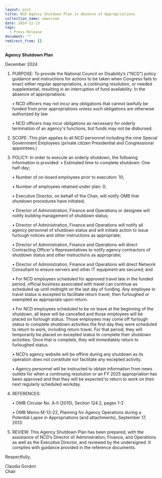 ```yaml
---
layout: post
title: NCD Agency Shutdown Plan in Absence of Appropriations
collection_name: newsroom
date: 2024-12-13
tags:
  - Press Release
document: ""
redirect_from: []
---
```


**Agency Shutdown Plan**

December 2024

1. PURPOSE: To provide the National Council on Disability’s (“NCD”) policy guidance and
   instructions for actions to be taken when Congress fails to enact either regular appropriations, a
   continuing resolution, or needed supplemental, resulting in an interruption of fund availability.
   In the absence of appropriations:

   • NCD officers may not incur any obligations that cannot lawfully be funded from prior
   appropriations unless such obligations are otherwise authorized by law.

   • NCD officers may incur obligations as necessary for orderly termination of an agency's
   functions, but funds may not be disbursed.

2. SCOPE: This plan applies to all NCD personnel including the nine Special Government Employees
   (private citizen Presidential and Congressional appointees.)
3. POLICY: In order to execute an orderly shutdown, the following information is provided:
   • Estimated time to complete shutdown: One half-day;

   • Number of on-board employees prior to execution: 10;

   • Number of employees retained under plan: 0;

   • Executive Director, on behalf of the Chair, will notify OMB that shutdown procedures have
   initiated;

   • Director of Administration, Finance and Operations or designee will notify building management
   of shutdown status;

   • Director of Administration, Finance and Operations will notify all agency personnel of
   shutdown status and will initiate action to issue furlough notices and other instructions as
   appropriate;

   • Director of Administration, Finance and Operations will direct Contracting Officer's
   Representatives to notify agency contractors of shutdown status and other instructions as
   appropriate;

   • Director of Administration, Finance and Operations will direct Network Consultant to ensure
   servers and other IT equipment are secured; and

   • For NCD employees scheduled for approved travel late in the funded period, official business
   associated with travel can continue as scheduled up until midnight on the last day of funding. Any
   employee in travel status is excepted to facilitate return travel, then furloughed or exempted as
   appropriate upon return.

   • For NCD employees scheduled to be on leave at the beginning of the shutdown, all leave will be
   cancelled and those employees will be placed on furlough status. Those employees may come off
   furlough status to complete shutdown activities the first day they were scheduled to return to
   work, including return travel. For that period, they will temporarily be placed on excepted status to complete their shutdown activities. Once that is complete, they will immediately return to furloughed status.

   • NCD’s agency website will be offline during any shutdown as its operation does not constitute
   nor facilitate any excepted activity.

   • Agency personnel will be instructed to obtain information from news outlets for when a
   continuing resolution or an FY 2025 appropriation has been approved and that they will be expected
   to return to work on their next regularly scheduled workday.

4. REFERENCES:

   • OMB Circular No. A-ll (2015), Section 124.2, pages 1-2

   • OMB Memo M-13-22, Planning for Agency Operations during a Potential Lapse in Appropriations (and
   attachments), September 17, 2013.

5. REVIEW: This Agency Shutdown Plan has been prepared, with the assistance of NCD’s Director of
   Administration, Finance, and Operations as well as the Executive Director, and reviewed by the
   undersigned. It complies with guidance provided in the reference documents.

Respectfully,

Claudia Gordon\
Chair
